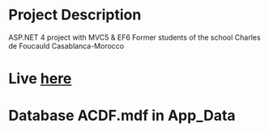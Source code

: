 Project Description
===================

ASP.NET 4 project with MVC5 & EF6
Former students of the school Charles de Foucauld Casablanca-Morocco

Live [here](http://jowalva.ddns.net/ACDF)
====

Database ACDF.mdf in App_Data
=============================
